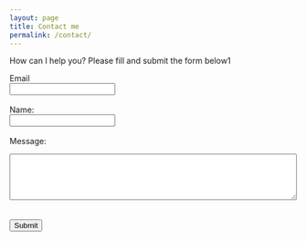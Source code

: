```yaml
---
layout: page
title: Contact me
permalink: /contact/
---
```


How can I help you? Please fill and submit the form below1

<form accept-charset="UTF-8" action="https://formkeep.com/f/51c69791334a" method="POST">

<label for="email">Email </label><br> 
<input type="email" name="email" required/><br>
<br>
<label for="name">Name: </label><br>
<input type="text" name="name"/><br>
<br>
<label for="message">Message: </label><br>
<textarea name="message" rows="5" cols="60"></textarea><br>
<br>
<input type="hidden" name="utf8" value="✓"/><br>
<input type="submit" value="Submit"/>

</form>
